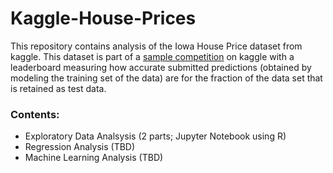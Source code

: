 # Kaggle-House-Prices

This repository contains analysis of the Iowa House Price dataset from kaggle. This dataset is part of a [sample competition](https://www.kaggle.com/competitions/house-prices-advanced-regression-techniques) on kaggle with a leaderboard measuring how accurate submitted predictions (obtained by modeling the training set of the data) are for the fraction of the data set that is retained as test data.

### Contents:
- Exploratory Data Analsysis (2 parts; Jupyter Notebook using R)
- Regression Analysis (TBD)
- Machine Learning Analysis (TBD)
